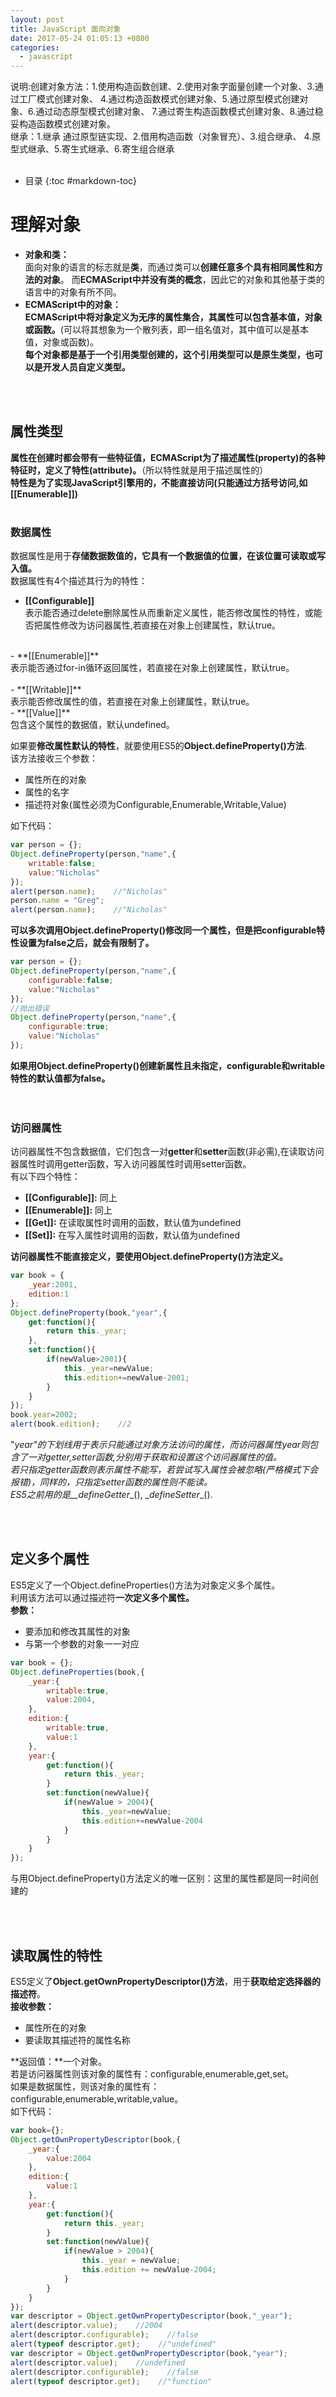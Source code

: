 ```yaml
---
layout: post
title: JavaScript 面向对象
date: 2017-05-24 01:05:13 +0800
categories:
  - javascript
---
```

说明:创建对象方法：1.使用构造函数创建、2.使用对象字面量创建一个对象、3.通过工厂模式创建对象、
4.通过构造函数模式创建对象、5.通过原型模式创建对象、6.通过动态原型模式创建对象、
7.通过寄生构造函数模式创建对象、8.通过稳妥构造函数模式创建对象。<br/>
继承：1.继承 通过原型链实现、2.借用构造函数（对象冒充）、3.组合继承、
4.原型式继承、5.寄生式继承、6.寄生组合继承
<br/><br/>

- 目录
{:toc #markdown-toc}

# **理解对象**
- **对象和类：**<br/>
面向对象的语言的标志就是**类**，而通过类可以**创建任意多个具有相同属性和方法的对象**。
而**ECMAScript中并没有类的概念**，因此它的对象和其他基于类的语言中的对象有所不同。<br/>
- **ECMAScript中的对象：**<br/>
**ECMAScript中将对象定义为无序的属性集合，其属性可以包含基本值，对象或函数。**(可以将其想象为一个散列表，即一组名值对，其中值可以是基本值，对象或函数)。<br/>
**每个对象都是基于一个引用类型创建的，这个引用类型可以是原生类型，也可以是开发人员自定义类型。**

<br/><br/>

## **属性类型**
**属性在创建时都会带有一些特征值，ECMAScript为了描述属性(property)的各种特征时，定义了特性(attribute)。**（所以特性就是用于描述属性的）<br/>
**特性是为了实现JavaScript引擎用的，不能直接访问(只能通过方括号访问,如[[Enumerable]])**
<br/><br/>
### **数据属性**
数据属性是用于**存储数据数值的，它具有一个数据值的位置，在该位置可读取或写入值。<br/>**
数据属性有4个描述其行为的特性：<br/>
- **[[Configurable]]** <br/>
表示能否通过delete删除属性从而重新定义属性，能否修改属性的特性，或能否把属性修改为访问器属性,若直接在对象上创建属性，默认true。<br/>
<br/>
- **[[Enumerable]]** <br/>
表示能否通过for-in循环返回属性，若直接在对象上创建属性，默认true。<br/>
<br/>
- **[[Writable]]**<br/>
表示能否修改属性的值，若直接在对象上创建属性，默认true。<br/>
- **[[Value]]**<br/>
包含这个属性的数据值，默认undefined。

如果要**修改属性默认的特性**，就要使用ES5的**Object.defineProperty()方法**.<br/>
该方法接收三个参数：<br/>
- 属性所在的对象
- 属性的名字
- 描述符对象(属性必须为Configurable,Enumerable,Writable,Value)

如下代码：<br/>
```javascript
var person = {};
Object.defineProperty(person,"name",{
	writable:false;
	value:"Nicholas"
});
alert(person.name);    //"Nicholas"
person.name = "Greg";
alert(person.name);	   //"Nicholas"
```

**可以多次调用Object.defineProperty()修改同一个属性，但是把configurable特性设置为false之后，就会有限制了。**<br/>
```javascript
var person = {};
Object.defineProperty(person,"name",{
	configurable:false;
	value:"Nicholas"
});
//抛出错误
Object.defineProperty(person,"name",{
	configurable:true;
	value:"Nicholas"
});
```

**如果用Object.defineProperty()创建新属性且未指定，configurable和writable特性的默认值都为false。**<br/>
<br/><br/>

### **访问器属性**<br/>
访问器属性不包含数据值，它们包含一对**getter**和**setter**函数(非必需),在读取访问器属性时调用getter函数，写入访问器属性时调用setter函数。<br/>
有以下四个特性：<br/>
- **[[Configurable]]:**  同上
- **[[Enumerable]]:**   同上
- **[[Get]]:**  在读取属性时调用的函数，默认值为undefined
- **[[Set]]:**  在写入属性时调用的函数，默认值为undefined

**访问器属性不能直接定义，要使用Object.defineProperty()方法定义。**<br/>
```javascript
var book = {
	_year:2001,
	edition:1
};
Object.defineProperty(book,"year",{
	get:function(){
		return this._year;
	},
	set:function(){
		if(newValue>2001){
			this._year=newValue;
			this.edition+=newValue-2001;
		}
	}
});
book.year=2002;
alert(book.edition);    //2
```

"_year"的下划线用于表示只能通过对象方法访问的属性，而访问器属性year则包含了一对getter,setter函数,分别用于获取和设置这个访问器属性的值。<br/>
若只指定getter函数则表示属性不能写，若尝试写入属性会被忽略(严格模式下会报错)，同样的，只指定setter函数的属性则不能读。<br/>
ES5之前用的是__defineGetter__(), \__defineSetter__().<br/>


<br/><br/>
## **定义多个属性**<br/>
ES5定义了一个Object.defineProperties()方法为对象定义多个属性。<br/>
利用该方法可以通过描述符**一次定义多个属性。**<br/>
**参数：**<br/>
- 要添加和修改其属性的对象
- 与第一个参数的对象一一对应

```javascript
var book = {};
Object.defineProperties(book,{
	_year:{
		writable:true,
		value:2004,
	},
	edition:{
		writable:true,
		value:1
	},
	year:{
		get:function(){
			return this._year;
		}
		set:function(newValue){
			if(newValue > 2004){
				this._year=newValue;
				this.edition+=newValue-2004
			}
		}
	}
});
```
与用Object.defineProperty()方法定义的唯一区别：这里的属性都是同一时间创建的<br/>

<br/><br/>
## **读取属性的特性**
ES5定义了**Object.getOwnPropertyDescriptor()方法**，用于**获取给定选择器的描述符**。<br/>
**接收参数：**<br/>
- 属性所在的对象
- 要读取其描述符的属性名称

**返回值：**一个对象。<br/>
若是访问器属性则该对象的属性有：configurable,enumerable,get,set。<br/>
如果是数据属性，则该对象的属性有：configurable,enumerable,writable,value。<br/>
如下代码：<br/>
```javascript
var book={};
Object.getOwnPropertyDescriptor(book,{
	_year:{
		value:2004
	},
	edition:{
		value:1
	},
	year:{
		get:function(){
			return this._year;
		}
		set:function(newValue){
			if(newValue > 2004){
				this._year = newValue;
				this.edition += newValue-2004;
			}
		}
	}
});
var descriptor = Object.getOwnPropertyDescriptor(book,"_year");
alert(descriptor.value);    //2004
alert(descriptor.configurable);    //false
alert(typeof descriptor.get);    //"undefined"
var descriptor = Object.getOwnPropertyDescriptor(book,"year");
alert(descriptor.value);    //undefined
alert(descriptor.configurable);    //false
alert(typeof descriptor.get);    //"function"
```



<br/><br/><br/><br/>
# **创建对象方法**
## **1.使用Object构造函数创建**

```javascript
var cat1 = new Object();
cat1.name = "hello kitty";
cat1.age = 3;
cat1.call=function(){
	alert("miao~~");
}
var cat2 = new Object();
cat2.name = "hello kitty";
cat2.age = 3;
cat2.call=function(){
	alert("miao~~");
}
```
## **2.使用对象字面量创建一个对象**

```javascript
var cat1 {
	name: "hello kitty",
	age = 3,
	call:function(){
		alert("miao~~");
	}
}
var cat2 {
	name: "hello kitty",
	age = 3,
	call:function(){
		alert("miao~~");
	}
}
```
<br/>
因ECMAScript中没有类的概念，它的对象和其他基于类的语言中的对象不同，
观察上述代码发现，虽然能通过Object构造函数或对象字面量来创建单个对象，但**使用同一个接口创建很多对象时，会产生大量代码**。
<br/><br/>
**为了提高代码的复用性\--->工厂模式**

<br/>
 
<br/><br/>
## **3.通过工厂模式创建对象**
抽象了创建对象的具体过程,**用函数来封装以特定接口创建对象的细节**。

```javascript
funtion createPerson(name , age , job) {
	var o = new Object();
	o.name=name;
	o.age=age;
	o.job=job;
	o.sayname=funtion(){
		alert(this.name);
	}
	return o;
}
var person1 = createPerson("zhangsan",12,"Student");
var person2 = createPerson("Lisi",44,"Teacher");

```

观察上述代码，我们可以发现相交1,2两种创建对象方法而言，我们已经可以解决了创建多个相似对象的问题了。<br/>
but...我们看到函数内部返回的都是Object对象，即**工厂模式并未解决对象识别问题**<br/>
为了解决这个问题  --->**构造函数模式**

<br/><br/>

## **4.通过构造函数模式创建对象**

```javascript
function Person(name, age, job) {
	this.name = name;
	this.age = age;
	this.job = job;
	this.sayName = function() {
		alert(this.name);
	}
}
var person1 = new Person("Xusan", 12, "Student");
var person2 = new Person("Lisi", 44, "Teacher");

//对象冒充
var o = new Object();
Person.call(o,'Micy',34,"Doctor");
alert(o.name);//o得到Person的所有
function Box(){}
var box = new  Box();

//解决了对象识别问题
alert(person1 instanceof Person);//true
alert(person2 instanceof Person);//true
alert(box instanceof Person);//false
alert(box instanceof Box);//true


alert(person1.sayName()==person2.sayName());//true 构造函数体内的方法的值是相等的
alert(person1.sayName==person2.sayName);//false  构造函数体内的方法的引用地址是不相等的（若想相同，可转为全局）

```
观察上述代码，我们发现：<br/>
1. 构造函数模式并未显示创建对象，而是直接将属性和方法通过传参的方式赋给了this对象，而当前的this对象其实指向的就是person对象。
(详见<a href="{{ site.url}}/2017/05/JavaScript-types.html">《JavaScript引用类型》</a>中介绍的this对象)<br/>
2. 构造函数内部并无返回值，因为this对象指向的就是person对象，所以其内部已经定义了person对象的属性和方法。<br/>
3. **注意点：**一般**构造函数第一个字母大写**，且创建Person对象的新实例**必须用"new"操作符**（如不通过new操作符，将和普通函数无异）
4. 从代码最后一行我们发现，构造函数体内的方法的引用地址是不相等，即**每个对象实例都指向不同的方法实例**,
从逻辑而言，此时构造函数的定义与下列代码定义方式相同。<br/>
```javascript
	function Person(name, age, job) {
	this.name = name;
	this.age = age;
	this.job = job;
	this.sayName = new Function("alert(this.name)");
}
```
以这种方式创建函数，会导致**不同的作用域链和标识符解析**，但创建Function新实例的机制仍然相同，这样创建两个完成相同任务的Function实例并无多大意义，
大可把函数定义转移到构造函数外部，（等于设置成全局函数），但要让它只能被某个对象调用，其全局作用域又有点名不符实，且如果对象需定义多个方法，都设置成全局则无封装性可言。 <br/>
解决方法：  -----> **原型模式**




<br/><br/>

## **5.通过原型模式创建对象**
创建每一个函数 都有一个**prototype（原型）属性**（默认，自动生成的），该属性又是一个对象，
它**用于包含可以由特定类型的所有实例共享的属性和方法。**原型prototype是函数的一个自带属性。
可以看作是构造函数在实例化时创作的那个对象。 <br/>
**好处：让所有对象实例共享它所包含的属性和方法，不用在构造函数中定义对象信息，直接将这些信息添加在原型中。**


```javascript
function Box(){}//当前构造函数体内什么都没有，若有则称其为实例属性，实例方法
//原型属性，原型方法：
Box.prototype.name="Lee";
Box.prototype.age=33;
Box.prototype.run=function(){
	return this.name+" "+this.age+" running";
}
var box1 = new Box();
alert(box1.name);
alert(box1.run());
//如果是实例方法，不同的实例化，其方法地址不同，唯一
//如果是原型方法，其地址是共享的
var box2 = new Box();
alert(box1.run==box2.run);//true
alert(box1.prototype);//undefined 其为函数的一个属性，使用对象实例无法访问prototype
alert(box1.__proto__);//[object object] 其为原型对象的指针
alert(box1.constructor);//function Box(){} 可以获取构造函数本身

//isPrototypeOf()
var obj = new Object();
alert(Box.prototype.isPrototypeOf(box1)); //true
alert(Object.prototype.isPrototypeOf(box1)); //true
//实例属性和方法不共享，原型属性和方法共享
box1.name="Milk";
alert(box1.name);//milk
alert(box2.name);//Lee


//判断实例中是否存在指定属性  hasOwnProperty()
alert(box1.hasOwnProperty("name"));//true
alert(box2.hasOwnProperty("name"));//false

//判断原型及实例中是否存在指定属性  in操作符
alert('name' in box2);  //true

//判断原型中是否存在指定属性：结合上述两种方法 

delete box1.name;//删除实例中的属性
delete Box.prototype.name;//删除原型中的属性


//原型模式的执行流程：（若function Box(){name="Jack"},box1.name会打印Jack）
//1.先查找构造函数实例里的属性或方法，若有，立刻返回
//2.如果构造函数实例中没有，则去其原型对象中找，有则返回
```
构造函数  ： 有prototype属性   -----> （指向）    原型对象
原型对象  ： 有constructor属性   ------>   对应的构造函数
实例对象  ： 有\__proto__属性  ------->  对应的原型对象
则有：

```javascript
alert(Box.prototype.constructor === Box);//true
alert(Box.prototype===box1.__proto__);//true
```


**构造函数方式：**


<img class ="img-responsive center-block" src="{{site.url}}/img/5.png" alt="javascript_prototype"  />

**原型模式方式：**
<img class ="img-responsive center-block" src="{{site.url}}/img/6.png" alt="javascript_prototype"  />
（解释：在原型模式声明中，多了两个属性（\__proto__    和constructor））,这两个属性都是创建对象时自动生成的，_proto_属性
 是实例指向原型对象的一个指针，它可以指向构造函数的原型属性constructor。constructor是原型的一个属性,可以得到构造函数，可被原型指针定位，然后得到构造函数本身，起到连接对象实例和对应原型对象的作用。

**使用字面量方式创建原型对象：**

```javascript
function Box(){}
Box.prototype = {	//{}相当于创建对象 new Object()
	name:'Lee',
	age:100,
	run:function(){
		return this.name+" "+this.age+" running";
	}
}
var box = new Box();
alert(box.constructor);		//function Object(){[native code]}
```
使用字面量创建对象和使用构造函数创建原型对象在使用上基本相同。但字面量创建的方式使用constructor不会指向实例对象的构造函数，而会指向Object，构造函数创建原型对象方式则相反。


可通过强制指向，让字面量方式的constructor指向实例对象的构造函数
补充：原型的声明是有先后顺序的，重写的原型会切断之前的原型
```javascript
function Box(){}
Box.prototype = {	
	constructor:Box,
	name:'Lee',
	age:100,
	run:function(){
		return this.name+" "+this.age+" running";
	}
}
//var box = new Box();
//alert(box.constructor);		//function Box(){[native code]}

Box.prototype = {
	age:200 //切断了原来原型对象和构造函数对象实例的关系
};
var box = new Box();
alert(box.run);//box.run is not a function
```


**原生对象的原型：**

```
var box = [5,6,234,3,7,8,9];
alert(box.sort());
//查看sort是否是Array原型对象里的方法
alert(Array,prototype.sort); //function sort(){[native code]}

//内置引用类型的功能扩展
String.prototype.addString=function(){
	return this+" is  adding ...";
}
alert('Lee'.addString());//Lee is  adding ...
```


**原型模式创建对象的缺点：**
省略了构造函数传参初始化这一过程，其初始值都一致，它最大的缺点就是它最大的优点，即 **共享** 。
为解决其构造传参和共享的问题，可以组合**构造函数+原型模式**：

```javascript
function Box(name,age){	//不共享的  使用构造函数
	this.name=name;
	this.age=age;
	this.family=['Dad','Mon','Sister'];
}
Box.prototype = {
	constructor:Box,
	run:function(){
		return this.name+" "+this.age+" "+this.family+" running..."
	}
}
var box1=new Box('Lee',100);
var box2 = new Box('Jack',200);
alert(box1.run());//Lee 100 Dad,Mon,Sister running...
alert(box2.run());//Jack 200 Dad,Mon,Sister running...
```

原型模式：无论是否调用了原型的共享方法，它都会初始化原型的方法，并且在声明一个对象时，构造函数+原型 没有很好的封装。
---》动态原型模式





## **6.通过动态原型模式创建对象**

```javascript
function Box(name,age){	//不共享的  使用构造函数
	this.name=name;
	this.age=age;
	this.family=['Dad','Mon','Sister'];
	if(typeof this.run != "function"){//避免原型初始化多次
		Box.prototype.run = function(){
			return this.name+" "+this.age+" "+this.family+" running..."
		}
	}
}
var box1=new Box('Lee',100);
var box2 = new Box('Jack',200);

```
注意：不可再使用字面量的方式重写原型，会切断实例和新原型之间的联系


## **7.通过寄生构造函数模式创建对象**
寄生构造函数模式=工厂模式+构造函数模式

```
function Box(name,age){
	var obj = new Object();
	obj.name=name;
	obj.age=age;
	obj.run=function(){
		return this.name+" "+this.age+" running...";
	}
	return obj;
}
var box1 = new Box("Lee",32);
alert(box1.run());
```

## **8.通过稳妥构造函数模式创建对象**
稳妥构造函数模式类似寄生构造函数模式，它适合在一些安全环境中。（安全环境：禁止使用this和new  ,  this 指 禁止在构造函数中使用this， new 指不使用new操作符调用构造函数）

```javascript
function Box(name,age){
	var obj = new Object();
	obj.name=name;
	obj.age=age;
	obj.run=function(){
		return this.name+" "+this.age+" running...";
	}
	return obj;
}
var box1 = Box("Lee",32);
alert(box1.run());
```





# **继承**
ECMAScript只支持继承，不支持接口实现。
所有的对象都继承自Object
## **1.通过原型链实现**

```javascript
function Box(){		//被继承的函数称为超类型（父类，基类）
	this.name ='Lee';
}
function Desk(){	//继承的函数叫做子类型（子类，派生类）
	this.age=100;
}
function Table(){
	this.level = 'AAAAA';
}
//通过原型链继承:将超类型实例化后的对象实例赋值给子类型的原型属性
//new Box()会将Box构造函数里的信息和原型里的信息都交给Desk
//Dest的原型将得到Box的构造+原型里的信息
Desk.prototype = new Box();
Table.prototype = new Desk();

var desk = new Desk();
alert(desk.name);
var table = new Table ();
alert(table.name+" "+table.age);

//补充：执行流程同上
Box.prototype.name='Jack'; 
alert(desk.name);//Lee

//子类型从属于自己或者它的超类型
alert(desk instanceof Object);//true
alert(table instanceof Box);//true
alert(desk instanceof Table);//false
```
**原型链继承流程图：**
<img class ="img-responsive center-block" src="{{site.url}}/img/7.png" alt="javascript_prototype"  />

## **2.借用构造函数（对象冒充）：**
为了解决引用共享和超类无法传参的问题，可采用一种叫 借用构造函数的技术，或者称为对象冒充（伪造对象，经典继承）。

```javascript
//使用对象冒充继承
function Box(name,age){
	this.name=name;
	this.age=age;
}
Box.prototype.family='family';
function Desk(name,age){
	Box.call(this,name,age);//对象冒充
}
var desk = new Desk('Lee',100);
alert(desk.name);//Lee
alert(desk.family);//undefined  对象冒充只能继承构造里的信息
```


## **3.组合继承**
通过原型链+借用构造函数
解决传参+方法共享
```javascript
//对象冒充+原型链
function Box(age) {
	this.name = 'Lee';
	this.age = age;
}
Box.prototype.run = function(){
	return this.name + " " + this.age +  " running..."
};

function Desk(age) {
	Box.call(this, age); 	//对象冒充 ,第二次调用Box
}
Desk.prototype = new Box();		//原型链继承,第一次调用Box

var desk = new Desk( 100);
alert(desk.run());
```


## **4.原型式继承**
借助原型并基于已有对象来创建新对象，同时还不必因此创建自定义类型

```javascript
//临时中转函数
function obj(o) { //o为将要传入的对象
	function F() {} //F构造是一个临时新建对象，用于存储传递过来的对象
	F.prototype = o; //将o对象实例赋值给F构造的原型对象,其实相当于原型链继承
	return new F(); //返回得到传递过来对象的对象实例
	
}
//字面量方式创建对象
var box = {
	name: 'Lee',
	age: 100,
	family: ['Dad', 'Mom', 'Sister']
};
var box1 = obj(box);
alert(box1.family);//Dad.Mom,Sister
box1.family.push('Brother');
alert(box1.family);//Dad.Mom,Sister,Brother

var box2 = obj(box);
alert(box2.family);//Dad.Mom,Sister,Brother,实现了共享
```


## **5.寄生式继承：**

= 原型式+工厂模式
解决了组合继承两次调用构造函数的问题
```javascript
//临时中转函数
function obj(o) { 
	function F() {} 
	F.prototype = o; 
	return new F(); 
}
//寄生函数
function create(o){
	var f = obj(o);
	//可以对f进行扩展
	f.run = function(){
		return this.name+"方法";
	}
	return f;
}
var box = {
	name: 'Lee',
	age: 100,
	family: ['Dad', 'Mom', 'Sister']
};
var box1 = create(box);
alert(box1.name);
alert(box1.run());
```



## **6.寄生组合继承**
通过调用构造函数来继承属性，通过原型链混成形式继承方法，与组合继承不同之处在于子类型只继承了超类型原型的一个副本，并未继承其构造函数。因此只需要调用一次超类型构造函数。
```javascript
//临时中转函数
function obj(o) { 
	function F() {} 
	F.prototype = o; 
	return new F(); 
}
//寄生函数
function create(box,desk){
	var f = obj(box.prototype);
	f.construtor=desk;
	desk.prototype=f;
}
function Box(name,age){
	this.name=name;
	this.age=age;
}
Box.prototype.run=function(){
	return this.name + " " + this.age +  " running..."
}
function Desk(name,age){
	Box.call(this,name,age);
}
//通过寄生组合继承来实现
create(Box,Desk);//替代Desk.prototype=new Box();
var desk = new Desk('Lee',100);
alert(desk.run());


```



<br/><br/><br/><br/><br/><br/>